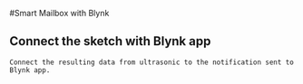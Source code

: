 #Smart Mailbox with Blynk 

## Connect the sketch with Blynk app

	Connect the resulting data from ultrasonic to the notification sent to Blynk app.
